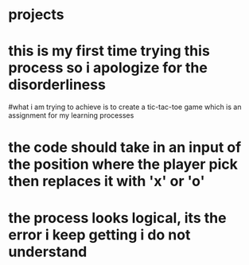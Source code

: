 # projects
# this is my first time trying this process so i apologize for the disorderliness
#what i am trying to achieve is to create a tic-tac-toe game which is an assignment for my learning processes
# the code should take in an input of the position where the player pick then replaces it with 'x' or 'o'
# the process looks logical, its the error i keep getting i do not understand


